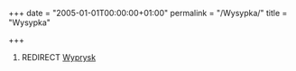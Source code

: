 +++
date = "2005-01-01T00:00:00+01:00"
permalink = "/Wysypka/"
title = "Wysypka"

+++

1.  REDIRECT [Wyprysk](/atopedia/Wyprysk "wikilink")
